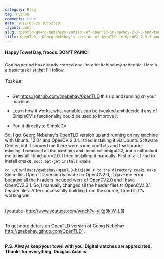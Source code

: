 ```yaml
---
category: Blog
tag: Python
comments: true
date: 2012-05-25 10:52:10
layout: post
slug: opentld-georg-nebehays-version-of-opentld-in-opencv-2-3-1-and-towel-day
title: OpenTLD - Georg Nebehay's version of OpenTLD in OpenCV 2.3.1 and Towel Day
---
```


#### **Happy Towel Day, froods. DON'T PANIC!**




##### 


Coding period has already started and I'm a bit behind my schedule. Here's a basic task list that I'll follow.


###### Task list:





	
  * Get https://github.com/gnebehay/OpenTLD this up and running on your machine

	
  * Learn how it works, what variables can be tweaked and decide if any of SimpleCV's functionality could be used to improve it

	
  * Port it directly to SimpleCV


So, I got Georg Nebehay's OpenTLD version up and running on my machine with Ubuntu 12.04 and OpenCV 2.3.1. I tried installing it via Ubuntu Software Center, but it showed me there were some conflicts and few libraries missing. I removed all the conflicts and installed libhigui2.3, but it still asked me to install libhighui>=2.0.
I tried installing it manually. First of all, I had to install cmake.
`sudo apt-get install cmake`

`cd ~/Downloads/gnebehay-OpenTLD-b1c1e88 # to the directory
cmake
make
`
Since this OpenTLD version is made for OpenCV2.0, it gave me error because all the headers included were of OpenCV2.0 and I have OpenCV2.3.1. So, I manually changed all the header files to OpenCV2.3.1 header files. After successfully building from the source, I tried it. It's working well.


###### 


[youtube=http://www.youtube.com/watch?v=ylKg8klW_L8]


###### 


To get more details on OpenTLD version of Georg Nebehay http://gnebehay.github.com/OpenTLD/ .


###### 


**P.S. Always keep your towel with you. Digital watches are appreciated. Thanks for everything, Douglas Adams.**
